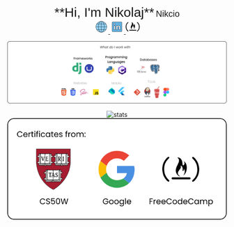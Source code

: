 <div align="center">
  <span style="font-family:Poppins, Helvetica, sans-serif;font-size:30px">**Hi, I'm Nikolaj**</span>
  <span style="font-family:Poppins, Helvetica, sans-serif;font-size:20px">Nikcio</span>
</div>

<div align="center">
  <a href="https://nikcio.com/">
    <img src="./openmoji_globe-with-meridians.svg" alt="Website" height="32" width="32"/>
  </a>
  <a href="https://www.linkedin.com/in/nikcio/">
    <img src="./openmoji_linkedin.svg" alt="LinkedIn" height="32" width="32"/>
  </a>
  <a href="https://www.freecodecamp.org/nikcio">
    <img src="./cib_freecodecamp.svg" alt="FreeCodeCamp" height="32" width="32"/>
  </a>
</div>


![Content](Github-body-content.svg)

<div align="center">
  <img src="https://github-readme-stats.vercel.app/api?username=nikcio&count_private=true&show_icons=true&hide=prs,stars&bg_color=61B2E4&text_color=ffffff&title_color=ffffff&icon_color=ffffff&custom_title=Stats:&disable_animations=true" alt="stats" />
  <img src="./Certificates.svg" alt="Certificates">
</div>